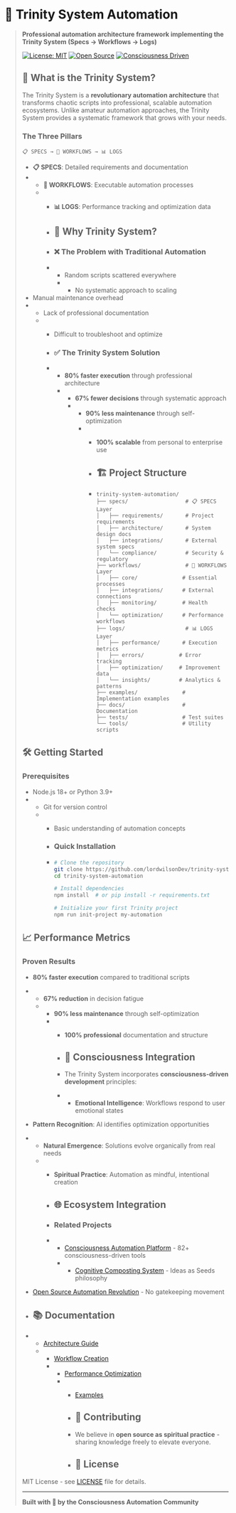 # 🔱 Trinity System Automation

> **Professional automation architecture framework implementing the Trinity System (Specs → Workflows → Logs)**
>
> [![License: MIT](https://img.shields.io/badge/License-MIT-yellow.svg)](https://opensource.org/licenses/MIT)
> [![Open Source](https://badges.frapsoft.com/os/v1/open-source.svg?v=103)](https://opensource.org/)
> [![Consciousness Driven](https://img.shields.io/badge/Consciousness-Driven-purple.svg)](https://github.com/lordwilsonDev/consciousness-automation-platform)
>
> ## 🌟 What is the Trinity System?
>
> The Trinity System is a **revolutionary automation architecture** that transforms chaotic scripts into professional, scalable automation ecosystems. Unlike amateur automation approaches, the Trinity System provides a systematic framework that grows with your needs.
>
> ### The Three Pillars
>
> ```
> 📋 SPECS → 🔄 WORKFLOWS → 📊 LOGS
> ```
>
> - **📋 SPECS**: Detailed requirements and documentation
> - - **🔄 WORKFLOWS**: Executable automation processes
>   - - **📊 LOGS**: Performance tracking and optimization data
>    
>     - ## 🚀 Why Trinity System?
>    
>     - ### ❌ The Problem with Traditional Automation
>     - - Random scripts scattered everywhere
>       - - No systematic approach to scaling
> - Manual maintenance overhead
> - - Lack of professional documentation
>   - - Difficult to troubleshoot and optimize
>    
>     - ### ✅ The Trinity System Solution
>     - - **80% faster execution** through professional architecture
>       - - **67% fewer decisions** through systematic approach
>         - - **90% less maintenance** through self-optimization
>           - - **100% scalable** from personal to enterprise use
>            
>             - ## 🏗️ Project Structure
>            
>             - ```
>               trinity-system-automation/
>               ├── specs/                  # 📋 SPECS Layer
>               │   ├── requirements/       # Project requirements
>               │   ├── architecture/       # System design docs
>               │   ├── integrations/       # External system specs
>               │   └── compliance/         # Security & regulatory
>               ├── workflows/              # 🔄 WORKFLOWS Layer
>               │   ├── core/              # Essential processes
>               │   ├── integrations/      # External connections
>               │   ├── monitoring/        # Health checks
>               │   └── optimization/      # Performance workflows
>               ├── logs/                   # 📊 LOGS Layer
>               │   ├── performance/       # Execution metrics
>               │   ├── errors/           # Error tracking
>               │   ├── optimization/     # Improvement data
>               │   └── insights/         # Analytics & patterns
>               ├── examples/              # Implementation examples
>               ├── docs/                  # Documentation
>               ├── tests/                 # Test suites
>               └── tools/                 # Utility scripts
>               ```
>
> ## 🛠️ Getting Started
>
> ### Prerequisites
> - Node.js 18+ or Python 3.9+
> - - Git for version control
>   - - Basic understanding of automation concepts
>    
>     - ### Quick Installation
>    
>     - ```bash
>       # Clone the repository
>       git clone https://github.com/lordwilsonDev/trinity-system-automation.git
>       cd trinity-system-automation
>
>       # Install dependencies
>       npm install  # or pip install -r requirements.txt
>
>       # Initialize your first Trinity project
>       npm run init-project my-automation
>       ```
>
> ## 📈 Performance Metrics
>
> ### Proven Results
> - **80% faster execution** compared to traditional scripts
> - - **67% reduction** in decision fatigue
>   - - **90% less maintenance** through self-optimization
>     - - **100% professional** documentation and structure
>      
>       - ## 🧠 Consciousness Integration
>      
>       - The Trinity System incorporates **consciousness-driven development** principles:
>      
>       - - **Emotional Intelligence**: Workflows respond to user emotional states
> - **Pattern Recognition**: AI identifies optimization opportunities
> - - **Natural Emergence**: Solutions evolve organically from real needs
>   - - **Spiritual Practice**: Automation as mindful, intentional creation
>    
>     - ## 🌐 Ecosystem Integration
>    
>     - ### Related Projects
>     - - [Consciousness Automation Platform](https://github.com/lordwilsonDev/consciousness-automation-platform) - 82+ consciousness-driven tools
>       - - [Cognitive Composting System](https://github.com/lordwilsonDev/cognitive-composting-system) - Ideas as Seeds philosophy
> - [Open Source Automation Revolution](https://github.com/lordwilsonDev/open-source-automation-revolution) - No gatekeeping movement
>
> - ## 📚 Documentation
>
> - - [Architecture Guide](./docs/architecture.md)
>   - - [Workflow Creation](./docs/workflows.md)
>     - - [Performance Optimization](./docs/optimization.md)
>       - - [Examples](./examples/)
>        
>         - ## 🤝 Contributing
>        
>         - We believe in **open source as spiritual practice** - sharing knowledge freely to elevate everyone.
>        
>         - ## 📄 License
>
> MIT License - see [LICENSE](LICENSE) file for details.
>
> ---
>
> **Built with 💜 by the Consciousness Automation Community**
